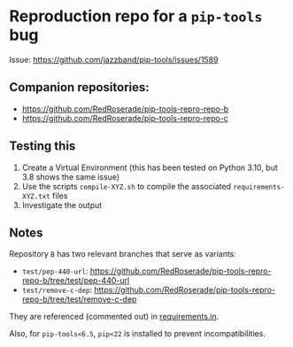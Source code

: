 # Reproduction repo for a `pip-tools` bug

Issue: https://github.com/jazzband/pip-tools/issues/1589

## Companion repositories:

- https://github.com/RedRoserade/pip-tools-repro-repo-b
- https://github.com/RedRoserade/pip-tools-repro-repo-c

## Testing this

1. Create a Virtual Environment (this has been tested on Python 3.10, but 3.8 shows the same issue)
2. Use the scripts `compile-XYZ.sh` to compile the associated `requirements-XYZ.txt` files
3. Investigate the output

## Notes

Repository `B` has two relevant branches that serve as variants:

- `test/pep-440-url`: https://github.com/RedRoserade/pip-tools-repro-repo-b/tree/test/pep-440-url
- `test/remove-c-dep`: https://github.com/RedRoserade/pip-tools-repro-repo-b/tree/test/remove-c-dep

They are referenced (commented out) in [requirements.in](./requirements.in).

Also, for `pip-tools<6.5`, `pip<22` is installed to prevent incompatibilities.
